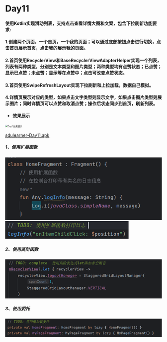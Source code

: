 # Day11

#### 使用Kotlin实现滑动列表，支持点击查看详情大图和文案，包含下拉刷新功能要求:

#### 1.创建两个页面，一个首页，一个我的页面；可以通过底部按钮点击进行切换，点击首页展示首页，点击我的展示我的页面。

#### 2.首页使用RecyclerView和BaseRecyclerViewAdapterHelper实现一个列表，列表有两种类型，分别是文本类型和图片类型；两种类型均有点赞状态；已点赞；显示已点赞；未点赞；显示等在点赞中；点击可改变点赞状态。

#### 3.首页使用SwipeRefreshLayout实现下拉刷新和上拉加载，数据自己模拟。

#### 4.详情页展示对应的类型，如果点击文字类型则显示文字，如果点击图片类型则展示图片；同时详情页可以点赞和取消点赞；操作后状态同步到首页，刷新列表。

* **效果展示**

<img src="../images/Day11/Screen_recording_20240611_204924.gif" alt="Day11效果展示" title="Day11效果展示" style="zoom:50%;"/>

[sdulearner-Day11.apk](Xiaomi11/app/release/sdulearner-Day11.apk)

##### 1、使用扩展函数

<img src="../images/Day11/Snipaste_2024-06-11_20-27-31.png" alt="扩展函数" title="扩展函数" style="zoom:100%;"/>

<img src="../images/Day11/Snipaste_2024-06-11_20-27-55.png" alt="扩展函数" title="扩展函数" style="zoom:100%;"/>

##### 2、使用高阶函数

<img src="../images/Day11/Snipaste_2024-06-11_20-28-19.png" alt="高阶函数" title="高阶函数" style="zoom:100%;"/>

##### 3、使用委托

<img src="../images/Day11/Snipaste_2024-06-11_20-39-30.png" alt="扩展函数" title="扩展函数" style="zoom:100%;"/>
